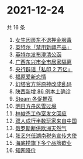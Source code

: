 # 2021-12-24

共 16 条

<!-- BEGIN -->
<!-- 最后更新时间 Fri Dec 24 2021 02:16:39 GMT+0800 (China Standard Time) -->

1. [女生因房东不退押金服毒](https://www.zhihu.com/search?q=大三女生服毒身亡)
1. [英特尔「禁用新疆产品」](https://www.zhihu.com/search?q=英特尔)
1. [英特尔发布澄清公函](https://www.zhihu.com/search?q=英特尔)
1. [广西东兴市全市居家隔离](https://www.zhihu.com/search?q=东兴市居家隔离)
1. [央行辟谣「私印 2 万亿」](https://www.zhihu.com/search?q=央行辟谣)
1. [福原爱新恋情](https://www.zhihu.com/search?q=福原爱)
1. [幻塔官方将原神改成乱码](https://www.zhihu.com/search?q=原神)
1. [陕西新增 86 例本土确诊](https://www.zhihu.com/search?q=陕西疫情)
1. [Steam 冬促推荐](https://www.zhihu.com/search?q=Steam)
1. [明日方舟风雪过境](https://www.zhihu.com/search?q=明日方舟)
1. [林俊杰工作室发文回应](https://www.zhihu.com/search?q=林俊杰)
1. [双人成行半数玩家来自中国](https://www.zhihu.com/search?q=双人成行)
1. [俄罗斯断供欧洲天然气](https://www.zhihu.com/search?q=欧洲天然气)
1. [张艺兴任湖南税务宣传大使](https://www.zhihu.com/search?q=张艺兴)
1. [海底捞旗下多个品牌歇业](https://www.zhihu.com/search?q=海底捞)
1. [知网降价](https://www.zhihu.com/search?q=知网)

<!-- END -->
